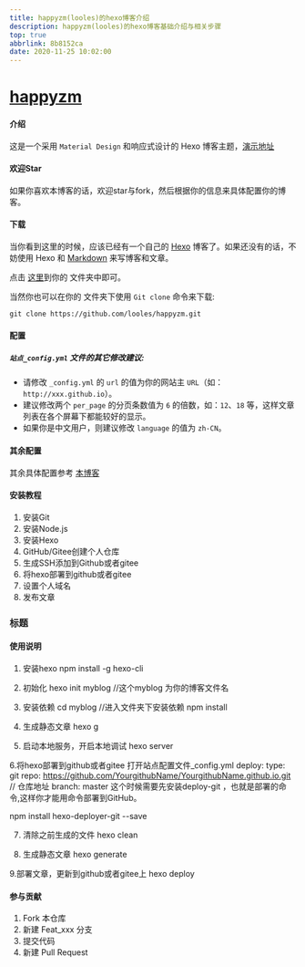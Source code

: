 ```yaml
---
title: happyzm(looles)的hexo博客介绍
description: happyzm(looles)的hexo博客基础介绍与相关步骤
top: true
abbrlink: 8b8152ca
date: 2020-11-25 10:02:00
---
```


# [happyzm](https://github.com/looles/happyzm)

#### 介绍
这是一个采用 `Material Design` 和响应式设计的 Hexo 博客主题，[演示地址](http://happyzm.gitee.io)

#### 欢迎Star

如果你喜欢本博客的话，欢迎star与fork，然后根据你的信息来具体配置你的博客。

#### 下载

当你看到这里的时候，应该已经有一个自己的 [Hexo](https://hexo.io/zh-cn/) 博客了。如果还没有的话，不妨使用 Hexo 和 [Markdown](https://www.appinn.com/markdown/) 来写博客和文章。

点击 [这里](https://github.com/looles/happyzm)到你的 文件夹中即可。

当然你也可以在你的 文件夹下使用 `Git clone` 命令来下载:

```
git clone https://github.com/looles/happyzm.git
```

#### 配置

##### `站点_config.yml` 文件的其它修改建议:

- 请修改 `_config.yml` 的 `url` 的值为你的网站主 `URL`（如：`http://xxx.github.io`）。
- 建议修改两个 `per_page` 的分页条数值为 `6` 的倍数，如：`12`、`18` 等，这样文章列表在各个屏幕下都能较好的显示。
- 如果你是中文用户，则建议修改 `language` 的值为 `zh-CN`。

#### 其余配置

其余具体配置参考 [本博客]( http://happyzm.gitee.io/posts/749ffe0.html)


#### 安装教程

1.  安装Git
2.  安装Node.js
3.  安装Hexo
4.  GitHub/Gitee创建个人仓库
5.  生成SSH添加到Github或者gitee
6.  将hexo部署到github或者gitee
7.  设置个人域名
8.  发布文章

### 标题

#### 使用说明

1.  安装hexo
npm install -g hexo-cli

2.  初始化
hexo init myblog
//这个myblog 为你的博客文件名

3.  安装依赖
cd myblog    //进入文件夹下安装依赖
npm install

4. 生成静态文章
hexo g

5.  启动本地服务，开启本地调试
hexo server

6.将hexo部署到github或者gitee
打开站点配置文件_config.yml 
 deploy:
  type: git
  repo: https://github.com/YourgithubName/YourgithubName.github.io.git // 仓库地址
  branch: master
这个时候需要先安装deploy-git ，也就是部署的命令,这样你才能用命令部署到GitHub。

npm install hexo-deployer-git --save

7. 清除之前生成的文件
hexo clean

8. 生成静态文章
hexo generate

9.部署文章，更新到github或者gitee上
hexo deploy

#### 参与贡献

1.  Fork 本仓库
2.  新建 Feat_xxx 分支
3.  提交代码
4.  新建 Pull Request




#### 
